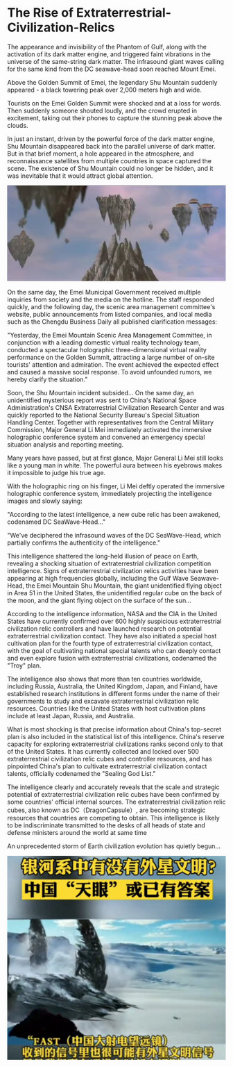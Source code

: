 # The Rise of Extraterrestrial-Civilization-Relics

The appearance and invisibility of the Phantom of Gulf, along with the activation of its dark matter engine, and triggered faint vibrations in the universe of the same-string dark matter. The infrasound giant waves calling for the same kind from the DC seawave-head soon reached Mount Emei.

Above the Golden Summit of Emei,  the legendary Shu Mountain suddenly appeared - a black towering peak over 2,000 meters high and wide.

Tourists on the Emei Golden Summit were shocked and at a loss for words. Then suddenly someone shouted loudly, and the crowd erupted in excitement, taking out their phones to capture the stunning peak above the clouds.

In just an instant, driven by the powerful force of the dark matter engine, Shu Mountain disappeared back into the parallel universe of dark matter. But in that brief moment, a hole appeared in the atmosphere, and reconnaissance satellites from multiple countries in space captured the scene. The existence of Shu Mountain could no longer be hidden, and it was inevitable that it would attract global attention.

![](../.gitbook/assets/1000.jpeg)





On the same day, the Emei Municipal Government received multiple inquiries from society and the media on the hotline. The staff responded quickly, and the following day, the scenic area management committee's website, public announcements from listed companies, and local media such as the Chengdu Business Daily all published clarification messages:

"Yesterday, the Emei Mountain Scenic Area Management Committee, in conjunction with a leading domestic virtual reality technology team, conducted a spectacular holographic three-dimensional virtual reality performance on the Golden Summit, attracting a large number of on-site tourists' attention and admiration. The event achieved the expected effect and caused a massive social response. To avoid unfounded rumors, we hereby clarify the situation."

Soon, the Shu Mountain incident subsided... On the same day, an unidentified mysterious report was sent to China's National Space Administration's CNSA Extraterrestrial Civilization Research Center and was quickly reported to the National Security Bureau's Special Situation Handling Center. Together with representatives from the Central Military Commission, Major General Li Mei immediately activated the immersive holographic conference system and convened an emergency special situation analysis and reporting meeting.

Many years have passed, but at first glance, Major General Li Mei still looks like a young man in white. The powerful aura between his eyebrows makes it impossible to judge his true age.

With the holographic ring on his finger, Li Mei deftly operated the immersive holographic conference system, immediately projecting the intelligence images and slowly saying:

"According to the latest intelligence, a new cube relic has been awakened, codenamed DC SeaWave-Head..."

"We've deciphered the infrasound waves of the DC SeaWave-Head, which partially confirms the authenticity of the intelligence."

This intelligence shattered the long-held illusion of peace on Earth, revealing a shocking situation of extraterrestrial civilization competition intelligence. Signs of extraterrestrial civilization relics activities have been appearing at high frequencies globally, including the Gulf Wave Seawave-Head, the Emei Mountain Shu Mountain, the giant unidentified flying object in Area 51 in the United States, the unidentified regular cube on the back of the moon, and the giant flying object on the surface of the sun...

According to the intelligence information, NASA and the CIA in the United States have currently confirmed over 600 highly suspicious extraterrestrial civilization relic controllers and have launched research on potential extraterrestrial civilization contact. They have also initiated a special host cultivation plan for the fourth type of extraterrestrial civilization contact, with the goal of cultivating national special talents who can deeply contact and even explore fusion with extraterrestrial civilizations, codenamed the "Troy" plan.

The intelligence also shows that more than ten countries worldwide, including Russia, Australia, the United Kingdom, Japan, and Finland, have established research institutions in different forms under the name of their governments to study and excavate extraterrestrial civilization relic resources. Countries like the United States with host cultivation plans include at least Japan, Russia, and Australia.

What is most shocking is that precise information about China's top-secret plan is also included in the statistical list of this intelligence. China's reserve capacity for exploring extraterrestrial civilizations ranks second only to that of the United States. It has currently collected and locked over 500 extraterrestrial civilization relic cubes and controller resources, and has pinpointed China's plan to cultivate extraterrestrial civilization contact talents, officially codenamed the "Sealing God List."

The intelligence clearly and accurately reveals that the scale and strategic potential of extraterrestrial civilization relic cubes have been confirmed by some countries' official internal sources. The extraterrestrial civilization relic cubes, also known as DC（DragonCapsule）, are becoming strategic resources that countries are competing to obtain. This intelligence is likely to be indiscriminate transmitted to the desks of all heads of state and defense ministers around the world at same time

An unprecedented storm of Earth civilization evolution has quietly begun...





![](<../.gitbook/assets/截屏2022-02-05 下午5.46.17.png>)

